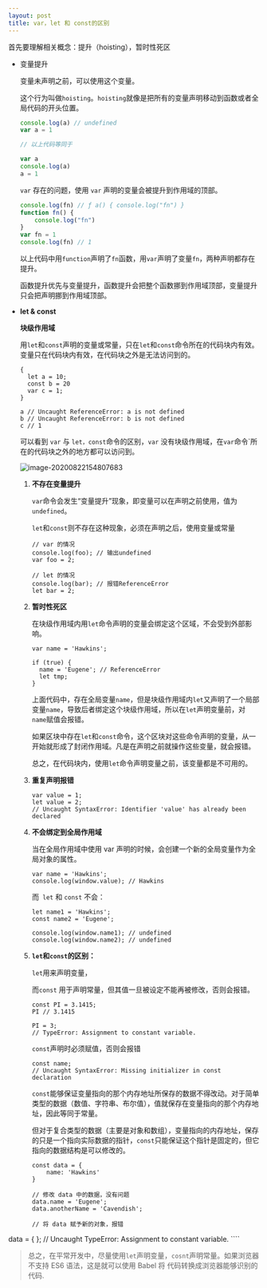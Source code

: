 ```yaml
---
layout: post
title: var，let 和 const的区别
---
```


首先要理解相关概念：提升（hoisting），暂时性死区

* 变量提升

  变量未声明之前，可以使用这个变量。

  这个行为叫做`hoisting`。`hoisting`就像是把所有的变量声明移动到函数或者全局代码的开头位置。

  ````js
  console.log(a) // undefined
  var a = 1
  
  // 以上代码等同于
  
  var a
  console.log(a)
  a = 1
  ````

   `var` 存在的问题，使用 `var` 声明的变量会被提升到作用域的顶部。

  ````js
  console.log(fn) // ƒ a() { console.log("fn") }
  function fn() {
      console.log("fn")
  }
  var fn = 1
  console.log(fn) // 1
  ````

  以上代码中用`function`声明了`fn`函数，用`var`声明了变量`fn`，两种声明都存在提升。

  函数提升优先与变量提升，函数提升会把整个函数挪到作用域顶部，变量提升只会把声明挪到作用域顶部。

* **let & const**

  **块级作用域**

  用`let`和`const`声明的变量或常量，只在`let`和`const`命令所在的代码块内有效。变量只在代码块内有效，在代码块之外是无法访问到的。

  ````
  {
    let a = 10;
    const b = 20
    var c = 1;
  }
  
  a // Uncaught ReferenceError: a is not defined
  b // Uncaught ReferenceError: b is not defined
  c // 1
  ````

  可以看到 `var` 与 `let，const`命令的区别，`var` 没有块级作用域，在`var`命令`所在的代码块之外的地方都可以访问到。

  

  ![image-20200822154807683](https://i.loli.net/2020/08/22/mZ1ACpjcQb9E7y2.png)

  1. **不存在变量提升**

     `var`命令会发生“变量提升”现象，即变量可以在声明之前使用，值为`undefined`。

     `let`和`const`则不存在这种现象，必须在声明之后，使用变量或常量

     ````
     // var 的情况
     console.log(foo); // 输出undefined
     var foo = 2;
     
     // let 的情况
     console.log(bar); // 报错ReferenceError
     let bar = 2;
     ````

     

  2. **暂时性死区**

     在块级作用域内用`let`命令声明的变量会绑定这个区域，不会受到外部影响。

     ````
     var name = 'Hawkins';
     
     if (true) {
       name = 'Eugene'; // ReferenceError
       let tmp;
     }
     
     ````

     上面代码中，存在全局变量`name`，但是块级作用域内`let`又声明了一个局部变量`name`，导致后者绑定这个块级作用域，所以在`let`声明变量前，对`name`赋值会报错。

     如果区块中存在`let`和`const`命令，这个区块对这些命令声明的变量，从一开始就形成了封闭作用域。凡是在声明之前就操作这些变量，就会报错。

     总之，在代码块内，使用`let`命令声明变量之前，该变量都是不可用的。

     

  3. **重复声明报错**

     ````
     var value = 1;
     let value = 2; 
     // Uncaught SyntaxError: Identifier 'value' has already been declared
     ````

     

  4. **不会绑定到全局作用域**

     当在全局作用域中使用 var 声明的时候，会创建一个新的全局变量作为全局对象的属性。

     ````
     var name = 'Hawkins';
     console.log(window.value); // Hawkins
     ````

     而` let` 和 `const` 不会：

     ````
     let name1 = 'Hawkins';
     const name2 = 'Eugene';
     
     console.log(window.name1); // undefined
     console.log(window.name2); // undefined
     ````

     

  5. **`let`和`const`的区别：**

     `let`用来声明变量，

     而`const` 用于声明常量，但其值一旦被设定不能再被修改，否则会报错。

     ```
     const PI = 3.1415;
     PI // 3.1415
     
     PI = 3;
     // TypeError: Assignment to constant variable.
     ```

     `const`声明时必须赋值，否则会报错

     ````
     const name;
     // Uncaught SyntaxError: Missing initializer in const declaration
     ````

     `const`能够保证变量指向的那个内存地址所保存的数据不得改动。对于简单类型的数据（数值、字符串、布尔值），值就保存在变量指向的那个内存地址，因此等同于常量。

     但对于复合类型的数据（主要是对象和数组），变量指向的内存地址，保存的只是一个指向实际数据的指针，`const`只能保证这个指针是固定的，但它指向的数据结构是可以修改的。

     
     
     ````
     const data = {
         name: 'Hawkins'
     }
     
     // 修改 data 中的数据，没有问题
     data.name = 'Eugene';
     data.anotherName = 'Cavendish';
     
     // 将 data 赋予新的对象，报错
data = { }; // Uncaught TypeError: Assignment to constant variable.
     ````
     
     
     
  
  > 总之，在平常开发中，尽量使用`let`声明变量，`cosnt`声明常量。如果浏览器不支持 ES6 语法，这是就可以使用 Babel 将 代码转换成浏览器能够识别的代码.
